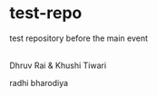 # test-repo
test repository before the main event 

<br>
Dhruv Rai & Khushi Tiwari
<br>

radhi bharodiya
